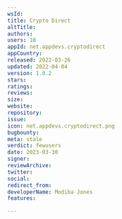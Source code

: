 ```yaml
---
wsId: 
title: Crypto Direct
altTitle: 
authors: 
users: 10
appId: net.appdevs.cryptodirect
appCountry: 
released: 2022-03-26
updated: 2022-04-04
version: 1.0.2
stars: 
ratings: 
reviews: 
size: 
website: 
repository: 
issue: 
icon: net.appdevs.cryptodirect.png
bugbounty: 
meta: stale
verdict: fewusers
date: 2023-03-30
signer: 
reviewArchive: 
twitter: 
social: 
redirect_from: 
developerName: Modiba Jones
features: 

---
```



